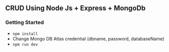 ## CRUD Using Node Js + Express + MongoDb

### Getting Started

- `npm install`
- Change Mongo DB Atlas credential (dbname, password, databaseName)
- `npm run dev`